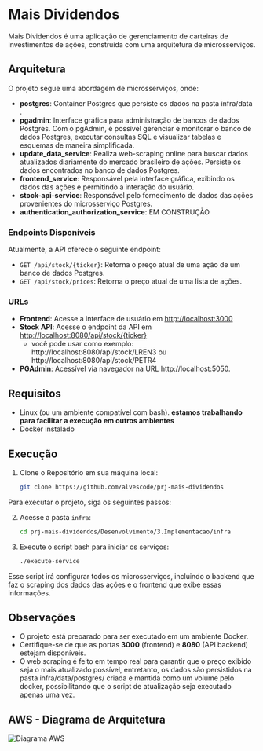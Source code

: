 # Mais Dividendos

Mais Dividendos é uma aplicação de gerenciamento de carteiras de investimentos de ações, construída com uma arquitetura de microsserviços. 

## Arquitetura

O projeto segue uma abordagem de microsserviços, onde:
- **postgres**: Container Postgres que persiste os dados na pasta infra/data .
- **pgadmin**: Interface gráfica para administração de bancos de dados Postgres. Com o pgAdmin, é possível gerenciar e monitorar o banco de dados Postgres, executar consultas SQL e visualizar tabelas e esquemas de maneira simplificada.
- **update_data_service**: Realiza web-scraping online para buscar dados atualizados diariamente do mercado brasileiro de ações. Persiste os dados encontrados no banco de dados Postgres.
- **frontend_service**: Responsável pela interface gráfica, exibindo os dados das ações e permitindo a interação do usuário.
- **stock-api-service**: Responsável pelo fornecimento de dados das ações provenientes do microsserviço Postgres.
- **authentication_authorization_service**: EM CONSTRUÇÃO

### Endpoints Disponíveis

Atualmente, a API oferece o seguinte endpoint:

- `GET /api/stock/{ticker}`: Retorna o preço atual de uma ação de um banco de dados Postgres.
- `GET /api/stock/prices`: Retorna o preço atual de uma lista de ações.

### URLs

- **Frontend**: Acesse a interface de usuário em [http://localhost:3000](http://localhost:3000)
- **Stock API**: Acesse o endpoint da API em [http://localhost:8080/api/stock/{ticker}](http://localhost:8080/api/stock/{ticker}) 
    -  você pode usar como exemplo: http://localhost:8080/api/stock/LREN3 ou http://localhost:8080/api/stock/PETR4
- **PGAdmin**: Acessível via navegador na URL http://localhost:5050.

## Requisitos

- Linux (ou um ambiente compatível com bash). **estamos trabalhando para facilitar a execução em outros ambientes**  
- Docker instalado

## Execução

1. Clone o Repositório em sua máquina local:
    ```bash
    git clone https://github.com/alvescode/prj-mais-dividendos
    ```

Para executar o projeto, siga os seguintes passos:

2. Acesse a pasta `infra`:
    ```bash
    cd prj-mais-dividendos/Desenvolvimento/3.Implementacao/infra
    ```

3. Execute o script bash para iniciar os serviços:
    ```bash
    ./execute-service
    ```

Esse script irá configurar todos os microsserviços, incluindo o backend que faz o scraping dos dados das ações e o frontend que exibe essas informações.

## Observações

- O projeto está preparado para ser executado em um ambiente Docker.
- Certifique-se de que as portas **3000** (frontend) e **8080** (API backend) estejam disponíveis.
- O web scraping é feito em tempo real para garantir que o preço exibido seja o mais atualizado possível, entretanto, os dados são persistidos na pasta infra/data/postgres/ criada e mantida como um volume pelo docker, possibilitando que o script de atualização seja executado apenas uma vez.

## AWS -  Diagrama de Arquitetura

![Diagrama AWS](https://frontend-mais-dividendos.s3.us-east-1.amazonaws.com/aws-diagram.jpeg)

